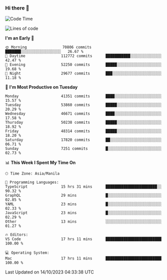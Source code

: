 ### Hi there 👋

<!--START_SECTION:waka-->
![Code Time](http://img.shields.io/badge/Code%20Time-4%2C423%20hrs%2026%20mins-blue)

![Lines of code](https://img.shields.io/badge/From%20Hello%20World%20I%27ve%20Written-104.8%20million%20lines%20of%20code-blue)

**I'm an Early 🐤** 

```text
🌞 Morning                70806 commits       ███████░░░░░░░░░░░░░░░░░░   26.67 % 
🌆 Daytime                112772 commits      ███████████░░░░░░░░░░░░░░   42.47 % 
🌃 Evening                52250 commits       █████░░░░░░░░░░░░░░░░░░░░   19.68 % 
🌙 Night                  29677 commits       ███░░░░░░░░░░░░░░░░░░░░░░   11.18 % 
```
📅 **I'm Most Productive on Tuesday** 

```text
Monday                   41351 commits       ████░░░░░░░░░░░░░░░░░░░░░   15.57 % 
Tuesday                  53860 commits       █████░░░░░░░░░░░░░░░░░░░░   20.29 % 
Wednesday                46671 commits       ████░░░░░░░░░░░░░░░░░░░░░   17.58 % 
Thursday                 50238 commits       █████░░░░░░░░░░░░░░░░░░░░   18.92 % 
Friday                   48314 commits       █████░░░░░░░░░░░░░░░░░░░░   18.20 % 
Saturday                 17820 commits       ██░░░░░░░░░░░░░░░░░░░░░░░   06.71 % 
Sunday                   7251 commits        █░░░░░░░░░░░░░░░░░░░░░░░░   02.73 % 
```


📊 **This Week I Spent My Time On** 

```text
🕑︎ Time Zone: Asia/Manila

💬 Programming Languages: 
TypeScript               15 hrs 31 mins      ███████████████████████░░   90.32 % 
GraphQL                  29 mins             █░░░░░░░░░░░░░░░░░░░░░░░░   02.85 % 
YAML                     23 mins             █░░░░░░░░░░░░░░░░░░░░░░░░   02.33 % 
JavaScript               23 mins             █░░░░░░░░░░░░░░░░░░░░░░░░   02.29 % 
Other                    13 mins             ░░░░░░░░░░░░░░░░░░░░░░░░░   01.27 % 

🔥 Editors: 
VS Code                  17 hrs 11 mins      █████████████████████████   100.00 % 

💻 Operating System: 
Mac                      17 hrs 11 mins      █████████████████████████   100.00 % 
```


 Last Updated on 14/10/2023 04:33:38 UTC
<!--END_SECTION:waka-->


<!--
**rad182/rad182** is a ✨ _special_ ✨ repository because its `README.md` (this file) appears on your GitHub profile.

Here are some ideas to get you started:

- 🔭 I’m currently working on ...
- 🌱 I’m currently learning ...
- 👯 I’m looking to collaborate on ...
- 🤔 I’m looking for help with ...
- 💬 Ask me about ...
- 📫 How to reach me: ...
- 😄 Pronouns: ...
- ⚡ Fun fact: ...
-->
